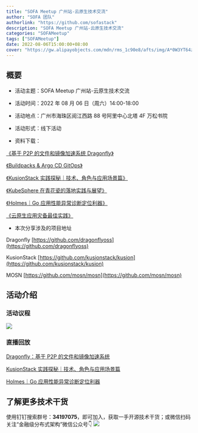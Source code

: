 ```yaml
---
title: "SOFA Meetup 广州站-云原生技术交流"
author: "SOFA 团队"
authorlink: "https://github.com/sofastack"
description: "SOFA Meetup 广州站-云原生技术交流"
categories: "SOFAMeetup"
tags: ["SOFAMeetup"]
date: 2022-08-06T15:00:00+08:00
cover: "https://gw.alipayobjects.com/mdn/rms_1c90e8/afts/img/A*0W3YT64zMWgAAAAAAAAAAAAAARQnAQ"
---
```


## 概要

- 活动主题：SOFA Meetup 广州站-云原生技术交流

- 活动时间：2022 年 08 月 06 日（周六）14:00-18:00

- 活动地点：广州市海珠区阅江西路 88 号阿里中心北塔 4F 万松书院

- 活动形式：线下活动

- 资料下载：<br/>

[《基于 P2P 的文件和镜像加速系统 Dragonfly》](https://gw.alipayobjects.com/os/bmw-prod/4a613648-c637-430f-8b8d-928f46b9b45e.pdf)

[《Buildpacks & Argo CD GitOps》](https://gw.alipayobjects.com/os/bmw-prod/643970bb-bf15-471e-8417-03aafb5b945c.pdf)

[《KusionStack 实践探秘｜技术、角色与应用场景篇》](https://gw.alipayobjects.com/os/bmw-prod/d1c6218f-742f-4bc2-a443-37d1cdfc5285.pdf)

[《KubeSphere 在青花瓷的落地实践与展望》](https://gw.alipayobjects.com/os/bmw-prod/886db216-9e0e-479a-96fe-464acbce1287.pdf)

[《Holmes｜Go 应用性能异常诊断定位利器》](https://gw.alipayobjects.com/os/bmw-prod/b6669ee6-e821-4a22-9511-d525f81cf97f.pdf)

[《云原生应用灾备最佳实践》](https://gw.alipayobjects.com/os/bmw-prod/a86d8a70-059b-4459-97d7-ab14b1ab32cf.pdf)

- 本次分享涉及的项目地址

Dragonfly
[https://github.com/dragonflyoss](https://github.com/dragonflyoss)

KusionStack
[https://github.com/kusionstack/kusion](https://github.com/kusionstack/kusion)

MOSN
[https://github.com/mosn/mosn](https://github.com/mosn/mosn)

## 活动介绍

### 活动议程

![](https://gw.alipayobjects.com/mdn/rms_1c90e8/afts/img/A*g42wQ5BnNDsAAAAAAAAAAAAAARQnAQ)

### 直播回放

[Dragonfly：基于 P2P 的文件和镜像加速系统](https://www.bilibili.com/video/BV1TV4y1j7Yk/?vd_source=65cf108a3fb8e9985d41bd64c5448f63)

[KusionStack 实践探秘｜技术、角色与应用场景篇](https://www.bilibili.com/video/BV15S4y1s7iA/?vd_source=65cf108a3fb8e9985d41bd64c5448f63)

[Holmes｜Go 应用性能异常诊断定位利器](https://www.bilibili.com/video/BV1NU4y1C74q/?vd_source=65cf108a3fb8e9985d41bd64c5448f63)

## 了解更多技术干货

使用钉钉搜索群号：**34197075**，即可加入，获取一手开源技术干货；或微信扫码关注“金融级分布式架构”微信公众号👇
![](https://gw.alipayobjects.com/mdn/rms_1c90e8/afts/img/A*_a06Q7zMKnwAAAAAAAAAAAAAARQnAQ)
